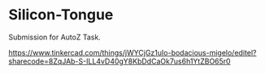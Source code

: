 # Silicon-Tongue
Submission for AutoZ Task.

https://www.tinkercad.com/things/jWYCjGz1uIo-bodacious-migelo/editel?sharecode=8ZqJAb-S-ILL4vD40gY8KbDdCaOk7us6h1YtZBO65r0
